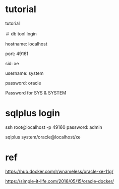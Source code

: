 # tutorial
tutorial

＃ db tool login

hostname: localhost

port: 49161

sid: xe

username: system

password: oracle

Password for SYS & SYSTEM

# sqlplus login

ssh root@localhost -p 49160
password: admin

sqlplus system/oracle@localhost/xe

# ref
https://hub.docker.com/r/wnameless/oracle-xe-11g/

https://simple-it-life.com/2016/05/15/oracle-docker/
